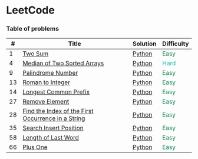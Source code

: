 LeetCode
========

### Table of problems


| # | Title | Solution | Difficulty | 
|---| ----- | -------- | ---------- |
|1|[Two Sum](https://leetcode.com/problems/two-sum/)|[Python](./src/1_Two_Sum.py)|<span style="color:#0E834E">Easy</span>|
|4|[Median of Two Sorted Arrays](https://leetcode.com/problems/median-of-two-sorted-arrays)|[Python](./src/4_Median_of_Two_Sorted_Arrays.py)|<span style="color:#12B8A3">Hard</span>|
|9|[Palindrome Number](https://leetcode.com/problems/palindrome-number/)|[Python](./src/9_Palindrome_Number.py)|<span style="color:#0E834E">Easy</span>|
|13|[Roman to Integer](https://leetcode.com/problems/roman-to-integer/)|[Python](./src/13_Roman_to_Integer.py)|<span style="color:#0E834E">Easy</span>|
|14|[Longest Common Prefix](https://leetcode.com/problems/longest-common-prefix/)|[Python](./src/14_Longest_Common_Prefix.py)|<span style="color:#0E834E">Easy</span>|
|27|[Remove Element](https://leetcode.com/problems/remove-element/)|[Python](./src/27_Remove_Element.py)|<span style="color:#0E834E">Easy</span>|
|28|[Find the Index of the First Occurrence in a String](https://leetcode.com/problems/find-the-index-of-the-first-occurrence-in-a-string/)|[Python](./src/28_Find_the_Index_of_the_First_Occurrence_in_a_String.py)|<span style="color:#0E834E">Easy</span>|
|35|[Search Insert Position](https://leetcode.com/problems/search-insert-position/)|[Python](./src/35_Search_Insert_Position.py)|<span style="color:#0E834E">Easy</span>|
|58|[Length of Last Word](https://leetcode.com/problems/length-of-last-word/)|[Python](./src/58_Length_of_Last_Word.py)|<span style="color:#0E834E">Easy</span>|
|66|[Plus One](https://leetcode.com/problems/plus-one/)|[Python](./src/66_Plus_One.py)|<span style="color:#0E834E">Easy</span>|
